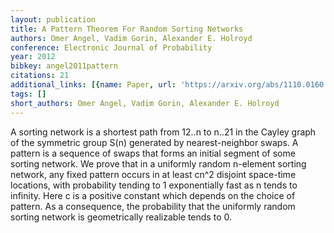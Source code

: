 ```yaml
---
layout: publication
title: A Pattern Theorem For Random Sorting Networks
authors: Omer Angel, Vadim Gorin, Alexander E. Holroyd
conference: Electronic Journal of Probability
year: 2012
bibkey: angel2011pattern
citations: 21
additional_links: [{name: Paper, url: 'https://arxiv.org/abs/1110.0160'}]
tags: []
short_authors: Omer Angel, Vadim Gorin, Alexander E. Holroyd
---
```

A sorting network is a shortest path from 12..n to n..21 in the Cayley graph
of the symmetric group S(n) generated by nearest-neighbor swaps. A pattern is a
sequence of swaps that forms an initial segment of some sorting network. We
prove that in a uniformly random n-element sorting network, any fixed pattern
occurs in at least cn^2 disjoint space-time locations, with probability tending
to 1 exponentially fast as n tends to infinity. Here c is a positive constant
which depends on the choice of pattern. As a consequence, the probability that
the uniformly random sorting network is geometrically realizable tends to 0.